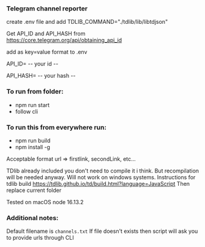 ### Telegram channel reporter

create .env file and add
TDLIB_COMMAND="./tdlib/lib/libtdjson"

Get API_ID and API_HASH from https://core.telegram.org/api/obtaining_api_id

add as key=value format to .env

API_ID= -- your id --

API_HASH= -- your hash --

### To run from folder:
- npm run start
- follow cli
### To run this from everywhere run:
- npm run build
- npm install -g

Acceptable format
url => firstlink, secondLink, etc...


TDlib already included you don't need to compile it i think.
But recompilation will be needed anyway. Will not work on windows systems.
Instructions for tdlib build
https://tdlib.github.io/td/build.html?language=JavaScript
Then replace current folder

Tested on macOS node 16.13.2

### Additional notes:
Default filename is `channels.txt`
If file doesn't exists then script will ask you to provide urls through CLI
